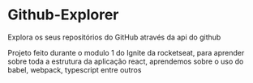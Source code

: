 # Github-Explorer
Explora os seus repositórios do GitHub através da api do github

Projeto feito durante o modulo 1 do Ignite da rocketseat, para aprender sobre toda a estrutura da aplicação react, aprendemos sobre o uso do babel, webpack, typescript entre outros
